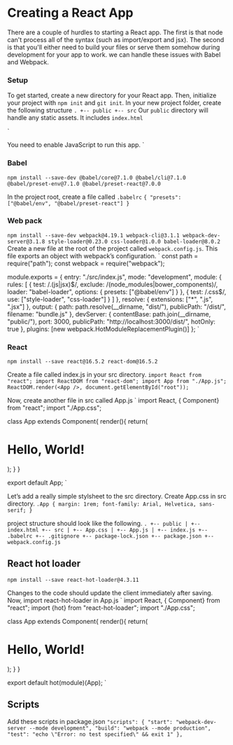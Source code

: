 # Creating a React App
There are a couple of hurdles to starting a React app. The first is that node can't process all of the syntax (such as import/export and jsx). The second is that you'll either need to build your files or serve them somehow during development for your app to work. we can handle these issues with Babel and Webpack.


### Setup
To get started, create a new directory for your React app. Then, initialize your project with `npm init` and `git init`. 
In your new project folder, create the following structure
`
.
+-- public
+-- src
`
Our `public` directory will handle any static assets. It includes `index.html`

`
<!DOCTYPE html>
<html>

<head>
  <meta charset="UTF-8" />
  <meta name="viewport" content="width=device-width, initial-scale=1, shrink-to-fit=no">
  <title>React Starter</title>
</head>

<body>
  <div id="root"></div>
  <noscript>
    You need to enable JavaScript to run this app.
  </noscript>
  <script src="../dist/bundle.js"></script>
</body>

</html>
`

### Babel
`npm install --save-dev @babel/core@7.1.0 @babel/cli@7.1.0 @babel/preset-env@7.1.0 @babel/preset-react@7.0.0`

In the project root, create a file called `.babelrc`
`
{
  "presets": ["@babel/env", "@babel/preset-react"]
}
`

### Web pack
`npm install --save-dev webpack@4.19.1 webpack-cli@3.1.1 webpack-dev-server@3.1.8 style-loader@0.23.0 css-loader@1.0.0 babel-loader@8.0.2`
Create a new file at the root of the project called `webpack.config.js`. This file exports an object with webpack’s configuration.
`
const path = require("path");
const webpack = require("webpack");

module.exports = {
  entry: "./src/index.js",
  mode: "development",
  module: {
    rules: [
      {
        test: /\.(js|jsx)$/,
        exclude: /(node_modules|bower_components)/,
        loader: "babel-loader",
        options: { presets: ["@babel/env"] }
      },
      {
        test: /\.css$/,
        use: ["style-loader", "css-loader"]
      }
    ]
  },
  resolve: { extensions: ["*", ".js", ".jsx"] },
  output: {
    path: path.resolve(__dirname, "dist/"),
    publicPath: "/dist/",
    filename: "bundle.js"
  },
  devServer: {
    contentBase: path.join(__dirname, "public/"),
    port: 3000,
    publicPath: "http://localhost:3000/dist/",
    hotOnly: true
  },
  plugins: [new webpack.HotModuleReplacementPlugin()]
};
`

### React
`npm install --save react@16.5.2 react-dom@16.5.2 `

Create a file called index.js in your src directory.
`
import React from "react";
import ReactDOM from "react-dom";
import App from "./App.js";
ReactDOM.render(<App />, document.getElementById("root"));
`

Now, create another file in src called App.js
`
import React, { Component} from "react";
import "./App.css";

class App extends Component{
  render(){
    return(
      <div className="App">
        <h1> Hello, World! </h1>
      </div>
    );
  }
}

export default App;
`

Let’s add a really simple stylsheet to the src directory. Create App.css in src directory.
`
.App {
  margin: 1rem;
  font-family: Arial, Helvetica, sans-serif;
}
`

project structure should look like the following.
`
.
+-- public
| +-- index.html
+-- src
| +-- App.css
| +-- App.js
| +-- index.js
+-- .babelrc
+-- .gitignore
+-- package-lock.json
+-- package.json
+-- webpack.config.js
`

## React hot loader
`npm install --save react-hot-loader@4.3.11`

Changes to the code should update the client immediately after saving.
Now, import react-hot-loader in App.js
`
import React, { Component} from "react";
import {hot} from "react-hot-loader";
import "./App.css";

class App extends Component{
  render(){
    return(
      <div className="App">
        <h1> Hello, World! </h1>
      </div>
    );
  }
}

export default hot(module)(App);
`

## Scripts
Add these scripts in package.json
`
"scripts": {
    "start": "webpack-dev-server --mode development",
    "build": "webpack --mode production",
    "test": "echo \"Error: no test specified\" && exit 1"
},
`
